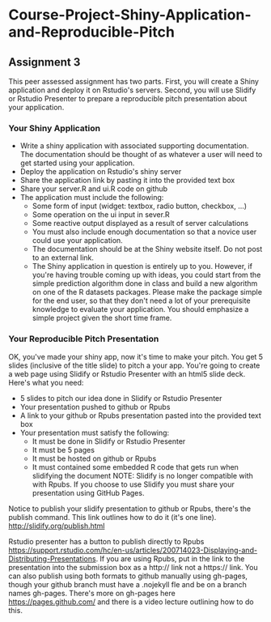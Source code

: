 # Course-Project-Shiny-Application-and-Reproducible-Pitch

## Assignment 3

This peer assessed assignment has two parts. First, you will create a Shiny application and deploy it on Rstudio's servers. Second, you will use Slidify or Rstudio Presenter to prepare a reproducible pitch presentation about your application.

### Your Shiny Application

- Write a shiny application with associated supporting documentation. The documentation should be thought of as whatever a user will need to get started using your application.
- Deploy the application on Rstudio's shiny server
- Share the application link by pasting it into the provided text box
- Share your server.R and ui.R code on github
- The application must include the following:
  * Some form of input (widget: textbox, radio button, checkbox, ...)
  * Some operation on the ui input in sever.R
  * Some reactive output displayed as a result of server calculations
  * You must also include enough documentation so that a novice user could use your application.
  * The documentation should be at the Shiny website itself. Do not post to an external link.
  * The Shiny application in question is entirely up to you. However, if you're having trouble coming up with ideas, you could start from the simple prediction algorithm done in class and build a new algorithm on one of the R datasets packages. Please make the package simple for the end user, so that they don't need a lot of your prerequisite knowledge to evaluate your application. You should emphasize a simple project given the short time frame.

### Your Reproducible Pitch Presentation

OK, you've made your shiny app, now it's time to make your pitch. You get 5 slides (inclusive of the title slide) to pitch a your app. 
You're going to create a web page using Slidify or Rstudio Presenter with an html5 slide deck. Here's what you need: 

- 5 slides to pitch our idea done in Slidify or Rstudio Presenter
- Your presentation pushed to github or Rpubs
- A link to your github or Rpubs presentation pasted into the provided text box
- Your presentation must satisfy the following: 
  * It must be done in Slidify or Rstudio Presenter
  * It must be 5 pages
  * It must be hosted on github or Rpubs
  * It must contained some embedded R code that gets run when slidifying the document
NOTE: Slidify is no longer compatible with with Rpubs. If you choose to use Slidify you must share your presentation using GitHub Pages.

Notice to publish your slidify presentation to github or Rpubs, there's the publish command. This link outlines how to do it (it's one line).
http://slidify.org/publish.html

Rstudio presenter has a button to publish directly to Rpubs https://support.rstudio.com/hc/en-us/articles/200714023-Displaying-and-Distributing-Presentations. If you 
are using Rpubs, put in the link to the presentation into the submission box as a http:// link not a https:// link.
You can also publish using both formats to github manually using gh-pages, though your github branch must have a .nojekyll fle 
and be on a branch names gh-pages. There's more on gh-pages here https://pages.github.com/ and there is a video lecture outlining
how to do this.
